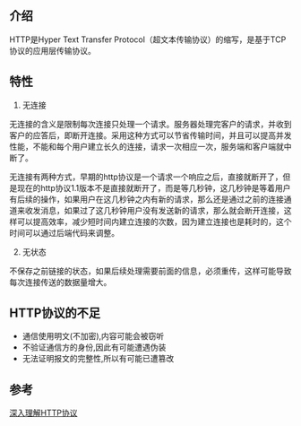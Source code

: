 ## 介绍

HTTP是Hyper Text Transfer Protocol（超文本传输协议）的缩写，是基于TCP协议的应用层传输协议。

## 特性

1. 无连接

无连接的含义是限制每次连接只处理一个请求。服务器处理完客户的请求，并收到客户的应答后，即断开连接。采用这种方式可以节省传输时间，并且可以提高并发性能，不能和每个用户建立长久的连接，请求一次相应一次，服务端和客户端就中断了。

无连接有两种方式，早期的http协议是一个请求一个响应之后，直接就断开了，但是现在的http协议1.1版本不是直接就断开了，而是等几秒钟，这几秒钟是等着用户有后续的操作，如果用户在这几秒钟之内有新的请求，那么还是通过之前的连接通道来收发消息，如果过了这几秒钟用户没有发送新的请求，那么就会断开连接，这样可以提高效率，减少短时间内建立连接的次数，因为建立连接也是耗时的，这个时间可以通过后端代码来调整。

2. 无状态

不保存之前链接的状态，如果后续处理需要前面的信息，必须重传，这样可能导致每次连接传送的数据量增大。

## HTTP协议的不足
- 通信使用明文(不加密),内容可能会被窃听
- 不验证通信方的身份,因此有可能遭遇伪装
- 无法证明报文的完整性,所以有可能已遭篡改

## 参考
[深入理解HTTP协议](https://zhuanlan.zhihu.com/p/45173862)